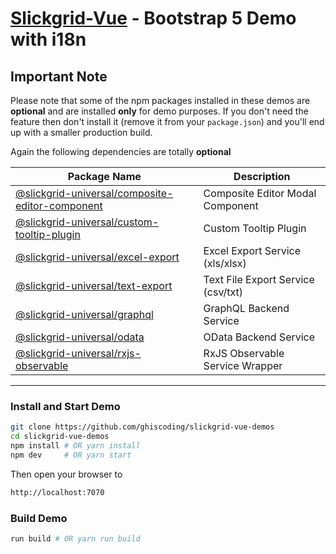 # [Slickgrid-Vue](https://github.com/ghiscoding/slickgrid-universal/tree/master/frameworks/slickgrid-vue) - Bootstrap 5 Demo with i18n

## Important Note
Please note that some of the npm packages installed in these demos are **optional** and are installed **only** for demo purposes. If you don't need the feature then don't install it (remove it from your `package.json`) and you'll end up with a smaller production build.

Again the following dependencies are totally **optional**

| Package Name | Description |
| ------------ | ----------- |
| [@slickgrid-universal/composite-editor-component](https://github.com/ghiscoding/slickgrid-universal/tree/master/packages/composite-editor-component) | Composite Editor Modal Component |
| [@slickgrid-universal/custom-tooltip-plugin](https://github.com/ghiscoding/slickgrid-universal/tree/master/packages/custom-tooltip-plugin) | Custom Tooltip Plugin |
| [@slickgrid-universal/excel-export](https://github.com/ghiscoding/slickgrid-universal/tree/master/packages/excel-export) | Excel Export Service (xls/xlsx) |
| [@slickgrid-universal/text-export](https://github.com/ghiscoding/slickgrid-universal/tree/master/packages/text-export) | Text File Export Service (csv/txt) |
| [@slickgrid-universal/graphql](https://github.com/ghiscoding/slickgrid-universal/tree/master/packages/graphql) | GraphQL Backend Service |
| [@slickgrid-universal/odata](https://github.com/ghiscoding/slickgrid-universal/tree/master/packages/odata) | OData Backend Service |
| [@slickgrid-universal/rxjs-observable](https://github.com/ghiscoding/slickgrid-universal/tree/master/packages/rxjs-observable) | RxJS Observable Service Wrapper |

---

### Install and Start Demo
```bash
git clone https://github.com/ghiscoding/slickgrid-vue-demos
cd slickgrid-vue-demos
npm install # OR yarn install
npm dev     # OR yarn start
```

Then open your browser to
```html
http://localhost:7070
```

### Build Demo
```bash
run build # OR yarn run build
```
